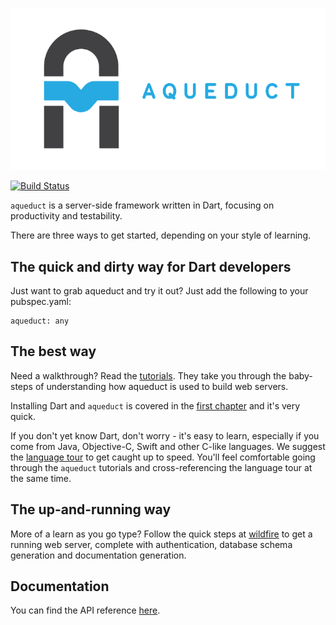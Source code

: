 ![Aqueduct](images/aqueduct.png)

[![Build Status](https://travis-ci.org/stablekernel/aqueduct.svg?branch=master)](https://travis-ci.org/stablekernel/aqueduct)

`aqueduct` is a server-side framework written in Dart, focusing on productivity and testability.

There are three ways to get started, depending on your style of learning.

## The quick and dirty way for Dart developers

Just want to grab aqueduct and try it out? Just add the following to your pubspec.yaml:

```
aqueduct: any
```

## The best way

Need a walkthrough? Read the [tutorials](http://stablekernel.github.io/aqueduct/). They take you through the baby-steps of understanding how aqueduct is used to build web servers.

Installing Dart and `aqueduct` is covered in the [first chapter](http://stablekernel.github.io/aqueduct/tut/getting-started.html) and it's very quick.

If you don't yet know Dart, don't worry - it's easy to learn, especially if you come from Java, Objective-C, Swift and other C-like languages. We suggest the [language tour](https://www.dartlang.org/docs/dart-up-and-running/ch02.html) to get caught up to speed. You'll feel comfortable going through the `aqueduct` tutorials and cross-referencing the language tour at the same time.

## The up-and-running way

More of a learn as you go type? Follow the quick steps at [wildfire](https://github.com/stablekernel/wildfire) to get a running web server, complete with authentication, database schema generation and documentation generation.

## Documentation

You can find the API reference [here](https://www.dartdocs.org/documentation/aqueduct/latest).
